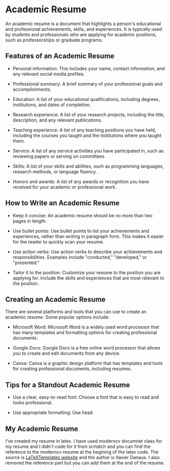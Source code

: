 # Academic Resume

An academic resume is a document that highlights a person's educational and professional achievements, skills, and experiences. It is typically used by students and professionals who are applying for academic positions, such as professorships or graduate programs.

## Features of an Academic Resume

- Personal information: This includes your name, contact information, and any relevant social media profiles.

- Professional summary: A brief summary of your professional goals and accomplishments.

- Education: A list of your educational qualifications, including degrees, institutions, and dates of completion.

- Research experience: A list of your research projects, including the title, description, and any relevant publications.

- Teaching experience: A list of any teaching positions you have held, including the courses you taught and the institutions where you taught them.

- Service: A list of any service activities you have participated in, such as reviewing papers or serving on committees.

- Skills: A list of your skills and abilities, such as programming languages, research methods, or language fluency.

- Honors and awards: A list of any awards or recognition you have received for your academic or professional work.

## How to Write an Academic Resume

- Keep it concise: An academic resume should be no more than two pages in length.

- Use bullet points: Use bullet points to list your achievements and experiences, rather than writing in paragraph form. This makes it easier for the reader to quickly scan your resume.

- Use action verbs: Use action verbs to describe your achievements and responsibilities. Examples include "conducted," "developed," or "presented."

- Tailor it to the position: Customize your resume to the position you are applying for. Include the skills and experiences that are most relevant to the position.

## Creating an Academic Resume

There are several platforms and tools that you can use to create an academic resume. Some popular options include:

- Microsoft Word: Microsoft Word is a widely used word processor that has many templates and formatting options for creating professional documents.

- Google Docs: Google Docs is a free online word processor that allows you to create and edit documents from any device.

- Canva: Canva is a graphic design platform that has templates and tools for creating professional documents, including resumes.

## Tips for a Standout Academic Resume

- Use a clear, easy-to-read font: Choose a font that is easy to read and looks professional.

- Use appropriate formatting: Use head

## My Academic Resume
I've created my resume in latex. I have used moderncv documnet class for my resume and I didn't code for it from scrtatch and you can find the reference to the moderncv resume at the begining of the latex code. The source is [LaTeXTemplates website](http://www.LaTeXTemplates.com) and the author is Xavier Danaux. I also removed the reference part but you can add them at the end of the resume.